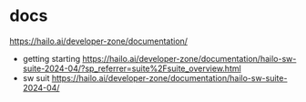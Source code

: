 # docs


https://hailo.ai/developer-zone/documentation/


* getting starting https://hailo.ai/developer-zone/documentation/hailo-sw-suite-2024-04/?sp_referrer=suite%2Fsuite_overview.html
* sw suit https://hailo.ai/developer-zone/documentation/hailo-sw-suite-2024-04/